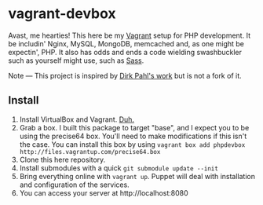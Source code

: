 # vagrant-devbox

Avast, me hearties! This here be my [Vagrant](http://vagrantup.com/) setup for PHP development. It be includin' Nginx, MySQL, MongoDB, memcached and, as one might be expectin', PHP. It also has odds and ends a code wielding swashbuckler such as yourself might use, such as [Sass](http://sass-lang.com/).

Note — This project is inspired by [Dirk Pahl's work](https://github.com/dirkaholic/vagrant-php-dev-box) but is not a fork of it.

## Install

1. Install VirtualBox and Vagrant. [Duh.](http://vagrantup.com/v1/docs/getting-started/index.html)
2. Grab a box. I built this package to target "base", and I expect you to be using the precise64 box. You'll need to make modifications if this isn't the case. You can install this box by using `vagrant box add phpdevbox http://files.vagrantup.com/precise64.box`
3. Clone this here repository.
4. Install submodules with a quick `git submodule update --init`
5. Bring everything online with `vagrant up`. Puppet will deal with installation and configuration of the services.
6. You can access your server at http://localhost:8080
